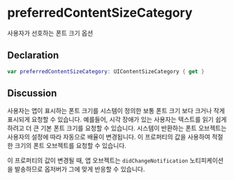 # preferredContentSizeCategory

사용자가 선호하는 폰트 크기 옵션

## Declaration

~~~swift
var preferredContentSizeCategory: UIContentSizeCategory { get }
~~~

## Discussion

사용자는 앱이 표시하는 폰트 크기를 시스템이 정의한 보통 폰트 크기 보다 크거나 작게 표시되게 요청할 수 있습니다. 예를들어, 시각 장애가 있는 사용자는 텍스트를 읽기 쉽게하려고 더 큰 기본 폰트 크기를 요청할 수 있습니다. 시스템이 반환하는 폰트 오브젝트는 사용자의 설정에 따라 자동으로 배율이 변경됩니다. 이 프로퍼티의 값을 사용하여 적절한 크기의 폰트 오브젝트를 요청할 수 있습니다.  
  
이 프로퍼티의 값이 변경될 때, 앱 오브젝트는 `didChangeNotification` 노티피케이션을 발송하므로 옵저버가 그에 맞게 반응할 수 있습니다.  
